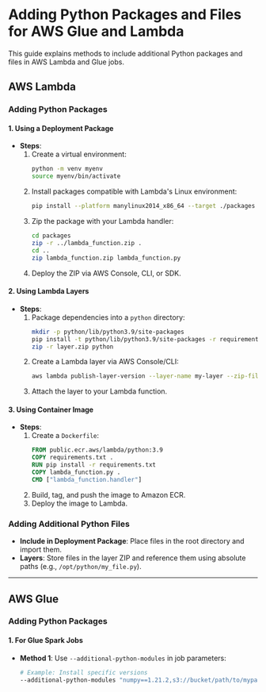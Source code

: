 # Adding Python Packages and Files for AWS Glue and Lambda

This guide explains methods to include additional Python packages and files in AWS Lambda and Glue jobs.

## AWS Lambda

### Adding Python Packages

#### 1. **Using a Deployment Package**
- **Steps**:
  1. Create a virtual environment:
     ```bash
     python -m venv myenv
     source myenv/bin/activate
     ```
  2. Install packages compatible with Lambda's Linux environment:
     ```bash
     pip install --platform manylinux2014_x86_64 --target ./packages --implementation cp --python-version 3.9 --only-binary=:all: <package-name>
     ```
  3. Zip the package with your Lambda handler:
     ```bash
     cd packages
     zip -r ../lambda_function.zip .
     cd ..
     zip lambda_function.zip lambda_function.py
     ```
  4. Deploy the ZIP via AWS Console, CLI, or SDK.

#### 2. **Using Lambda Layers**
- **Steps**:
  1. Package dependencies into a `python` directory:
     ```bash
     mkdir -p python/lib/python3.9/site-packages
     pip install -t python/lib/python3.9/site-packages -r requirements.txt
     zip -r layer.zip python
     ```
  2. Create a Lambda layer via AWS Console/CLI:
     ```bash
     aws lambda publish-layer-version --layer-name my-layer --zip-file fileb://layer.zip
     ```
  3. Attach the layer to your Lambda function.

#### 3. **Using Container Image**
- **Steps**:
  1. Create a `Dockerfile`:
     ```dockerfile
     FROM public.ecr.aws/lambda/python:3.9
     COPY requirements.txt .
     RUN pip install -r requirements.txt
     COPY lambda_function.py .
     CMD ["lambda_function.handler"]
     ```
  2. Build, tag, and push the image to Amazon ECR.
  3. Deploy the image to Lambda.

### Adding Additional Python Files
- **Include in Deployment Package**: Place files in the root directory and import them.
- **Layers**: Store files in the layer ZIP and reference them using absolute paths (e.g., `/opt/python/my_file.py`).

---

## AWS Glue

### Adding Python Packages

#### 1. **For Glue Spark Jobs**
- **Method 1**: Use `--additional-python-modules` in job parameters:
  ```bash
  # Example: Install specific versions
  --additional-python-modules "numpy==1.21.2,s3://bucket/path/to/mypackage.whl"